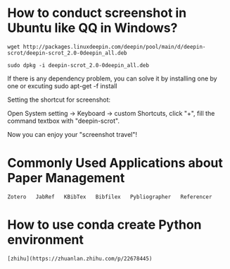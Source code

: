 # How to conduct screenshot in Ubuntu like QQ in Windows?

    wget http://packages.linuxdeepin.com/deepin/pool/main/d/deepin-scrot/deepin-scrot_2.0-0deepin_all.deb 
  
    sudo dpkg -i deepin-scrot_2.0-0deepin_all.deb 
  
If there is any dependency problem, you can solve it by installing one by one or excuting  sudo apt-get -f install

Setting the shortcut for screenshot:

Open System setting -> Keyboard -> custom Shortcuts, click "+", fill the command textbox with "deepin-scrot".
    
Now you can enjoy your "screenshot travel"!


# Commonly Used Applications about Paper Management
    Zotero   JabRef   KBibTex   Bibfilex   Pybliographer   Referencer

# How to use conda create Python environment
    [zhihu](https://zhuanlan.zhihu.com/p/22678445)
